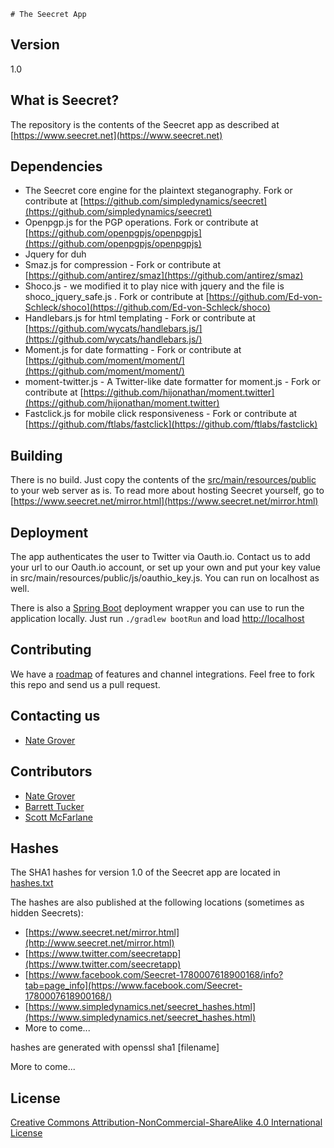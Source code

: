 	# The Seecret App
## Version
1.0 

## What is Seecret?
The repository is the contents of the Seecret app as described at [https://www.seecret.net](https://www.seecret.net)

## Dependencies
  - The Seecret core engine for the plaintext steganography.  Fork or contribute at [https://github.com/simpledynamics/seecret](https://github.com/simpledynamics/seecret)
  - Openpgp.js for the PGP operations.  Fork or contribute at [https://github.com/openpgpjs/openpgpjs](https://github.com/openpgpjs/openpgpjs)
  - Jquery for duh
  - Smaz.js  for compression - Fork or contribute at [https://github.com/antirez/smaz](https://github.com/antirez/smaz)
  - Shoco.js - we modified it to play nice with jquery and the file is shoco_jquery_safe.js . Fork or contribute at [https://github.com/Ed-von-Schleck/shoco](https://github.com/Ed-von-Schleck/shoco)
  - Handlebars.js for html templating - Fork or contribute at [https://github.com/wycats/handlebars.js/](https://github.com/wycats/handlebars.js/)
  - Moment.js for date formatting - Fork or contribute at [https://github.com/moment/moment/](https://github.com/moment/moment/)
  - moment-twitter.js - A Twitter-like date formatter for moment.js - Fork or contribute at [https://github.com/hijonathan/moment.twitter](https://github.com/hijonathan/moment.twitter)
  - Fastclick.js for mobile click responsiveness - Fork or contribute at [https://github.com/ftlabs/fastclick](https://github.com/ftlabs/fastclick)
  
## Building
There is no build.  Just copy the contents of the [src/main/resources/public](src/main/resources/public) to your web server as is.  To read more about hosting Seecret yourself, go to [https://www.seecret.net/mirror.html](https://www.seecret.net/mirror.html)

## Deployment 
The app authenticates the user to Twitter via Oauth.io.  Contact us to add your url to our Oauth.io account, or set up your own and put your key value in 
src/main/resources/public/js/oauthio_key.js.  You can run on localhost as well.

There is also a [Spring Boot](http://docs.spring.io/spring-boot/docs/current/reference/htmlsingle/#using-boot-running-your-application) deployment wrapper you can use to run the application locally. Just run `./gradlew bootRun` and load [http://localhost](http://localhost)

## Contributing
We have a [roadmap](https://github.com/simpledynamics/seecret_app/wiki) of features and channel integrations.  Feel free to fork this repo and send us a pull request.

## Contacting us
 - [Nate Grover](https://github.com/nategrover)
 
## Contributors 
 - [Nate Grover](https://github.com/nategrover)
 - [Barrett Tucker](https://github.com/barretttucker)
 - [Scott McFarlane](https://github.com/keola4)

## Hashes
The SHA1 hashes for version 1.0 of the Seecret app are located in [hashes.txt](src/main/resources/public/hashes.txt)

The hashes are also published at the following locations (sometimes as hidden Seecrets):
- [https://www.seecret.net/mirror.html](http://www.seecret.net/mirror.html)
- [https://www.twitter.com/seecretapp](https://www.twitter.com/seecretapp)
- [https://www.facebook.com/Seecret-1780007618900168/info?tab=page_info](https://www.facebook.com/Seecret-1780007618900168/)
- [https://www.simpledynamics.net/seecret_hashes.html](https://www.simpledynamics.net/seecret_hashes.html)
- More to‍‍‌‌​​​‌‍‌‌​‌​​​‍‌‌‌​‌​​‍‌‌‌​‌​​‍‌‌‌​​​​‍‌‌‌​​‌‌‍‌‌‌​‌​‍‌​‌‌‌‌‍‌​‌‌‌‌‍‌‌​​‌‌‌‍‌‌​‌​​‌‍‌‌‌​​‌‌‍‌‌‌​‌​​‍‌​‌‌‌​‍‌‌​​‌‌‌‍‌‌​‌​​‌‍‌‌‌​‌​​‍‌‌​‌​​​‍‌‌‌​‌​‌‍‌‌​​​‌​‍‌​‌‌‌​‍‌‌​​​‌‌‍‌‌​‌‌‌‌‍‌‌​‌‌​‌‍‌​‌‌‌‌‍‌‌​‌‌‌​‍‌‌​​​​‌‍‌‌‌​‌​​‍‌‌​​‌​‌‍‌‌​​‌‌‌‍‌‌‌​​‌​‍‌‌​‌‌‌‌‍‌‌‌​‌‌​‍‌‌​​‌​‌‍‌‌‌​​‌​‍‌​‌‌‌‌‍‌‌​​​‌‍‌‌​‌‌​‍‌‌​​​‌​‍‌‌‌​​​‍‌‌​‌​​‍‌‌​‌‌​‍‌‌​‌‌‌‍‌‌​​​​‍‌‌​​‌​‌‍‌‌​​‌‌​‍‌‌​​​‌‍‌‌​​‌‌​‍‌‌​‌​​‍‌‌​​‌‌‍‌‌​​‌‌​‍‌‌‌​​​‍‌‌​​‌‌​‍‌‌​‌​‌‍‌‌​​‌​​‍‌‌​​​‌​‍‌‌​​​‌‌‍‌‌​​‌​‍‌‌​​​‌‍‌‌‌​​‌‍‌‌​​​‌​‍‌‌​​‌‌‍‌‌​‌‌‌‍‌‌​​‌‌‍‌‌​‌‌​‍‌‌​‌‌‌‍‌‌‌​​​‍‌‌​‌‌‌‍‍‍ come...

hashes are generated with openssl sha1 [filename]

More to‍‍‌‌​​​‌‍‌‌​‌​​​‍‌‌‌​‌​​‍‌‌‌​‌​​‍‌‌‌​​​​‍‌‌‌​​‌‌‍‌‌‌​‌​‍‌​‌‌‌‌‍‌​‌‌‌‌‍‌‌​​‌‌‌‍‌‌​‌​​‌‍‌‌‌​​‌‌‍‌‌‌​‌​​‍‌​‌‌‌​‍‌‌​​‌‌‌‍‌‌​‌​​‌‍‌‌‌​‌​​‍‌‌​‌​​​‍‌‌‌​‌​‌‍‌‌​​​‌​‍‌​‌‌‌​‍‌‌​​​‌‌‍‌‌​‌‌‌‌‍‌‌​‌‌​‌‍‌​‌‌‌‌‍‌‌​‌‌‌​‍‌‌​​​​‌‍‌‌‌​‌​​‍‌‌​​‌​‌‍‌‌​​‌‌‌‍‌‌‌​​‌​‍‌‌​‌‌‌‌‍‌‌‌​‌‌​‍‌‌​​‌​‌‍‌‌‌​​‌​‍‌​‌‌‌‌‍‌‌​​​‌‍‌‌​‌‌​‍‌‌​​​‌​‍‌‌‌​​​‍‌‌​‌​​‍‌‌​‌‌​‍‌‌​‌‌‌‍‌‌​​​​‍‌‌​​‌​‌‍‌‌​​‌‌​‍‌‌​​​‌‍‌‌​​‌‌​‍‌‌​‌​​‍‌‌​​‌‌‍‌‌​​‌‌​‍‌‌‌​​​‍‌‌​​‌‌​‍‌‌​‌​‌‍‌‌​​‌​​‍‌‌​​​‌​‍‌‌​​​‌‌‍‌‌​​‌​‍‌‌​​​‌‍‌‌‌​​‌‍‌‌​​​‌​‍‌‌​​‌‌‍‌‌​‌‌‌‍‌‌​​‌‌‍‌‌​‌‌​‍‌‌​‌‌‌‍‌‌‌​​​‍‌‌​‌‌‌‍‍‍ come...

## License 
[Creative Commons Attribution-NonCommercial-ShareAlike 4.0 International License](http://creativecommons.org/licenses/by-nc-sa/4.0/)

